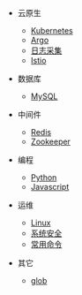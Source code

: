 - 云原生

  - [Kubernetes](cloud-native/kubernetes.md)
  - [Argo](cloud-native/argo.md)
  - [日志采集](cloud-native/log-collection.md)
  - [Istio](cloud-native/istio.md)

- 数据库

  - [MySQL](database/mysql.md)

- 中间件

  - [Redis](middleware/redis.md)
  - [Zookeeper](middleware/zookeeper.md)

- 编程

  - [Python](programming/python.md)
  - [Javascript](programming/javascript.md)

- 运维

  - [Linux](operations/linux.md)
  - [系统安全](operations/security.md)
  - [常用命令](operations/commands.md)

- 其它

  - [glob](others/glob.md)
